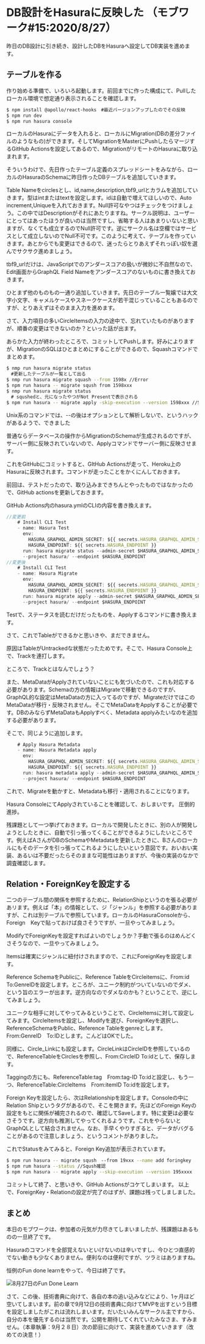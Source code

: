 # DB設計をHasuraに反映した （モブワーク#15:2020/8/27）

昨日のDB設計に引き続き、設計したDBをHasuraへ設定してDB実装を進めます。

## テーブルを作る 

作り始める準備で、いろいろ起動します。前回までに作った構成にて、Pullしたローカル環境で想定通り表示されることを確認します。

```sh
$ npm install @apollo/react-hooks　#最近バージョンアップしたのでその反映
$ npm run dev
$ npm run hasura console
```

ローカルのHasuraにデータを入れると、ローカルにMigration(DBの差分ファイルのようなもの)ができます。そしてMigrationをMasterにPushしたらマージするGitHub Actionsを設定してあるので、MigrationがリモートのHasuraに取り込まれます。

そういうわけで、先日作ったテーブル定義のスプレッドシートをみながら、ローカルのHasuraのSchemaに昨日作ったDBテーブルを追加していきます。

Table Nameをcirclesとし、id,name,description,tbf9_urlとカラムを追加していきます。型はintまたはtextを設定します。idは自動で増えてほしいので、Auto increment,Uniqueを入れておきます。Null許可なやつはチェックをつけましょう。この中ではDescriptionがそれにあたりますね。サークル説明は、ユーザーにとってはあったほうが良いのは当然ですし、省略する人はあまりいないと思いますが、なくても成立するのでNull許可です。逆にサークル名は空欄ではサービスとして成立しないのでNull不可です。このように考えて、テーブルを作っていきます。あとからでも変更はできるので、迷ったらとりあえずそれっぽい奴を選んでサクサク進めましょう。

tbf9_urlだけは、JavaScriptでのアンダースコアの扱いが微妙に不自然なので、Edit画面からGraphQL Field Nameをアンダースコアのないものに書き換えておきます。

ひとまず他のものもの一通り追加していきます。先日のテーブル一覧嬢では大文字小文字、キャメルケースやスネークケースが若干混じっていることもあるのですが、とりあえずはそのまま入力を進めます。



さて、入力項目の多いCircleItemsの入力の途中で、忘れていたものがありますが、順番の変更はできないのか？といった話が出ます。

あらかた入力が終わったところで、コミットしてPushします。好みによりますが、MigrationのSQLはひとまとめにすることができるので、Squashコマンドでまとめます。

```sh 
$ nmp run hasura migrate status
　#更新したテーブルが一覧として出る
$ nmp run hasura migrate squash --from 1598x //Error
$ npm run hasura -- migrate sqush from 1598xxx
$ nmp run hasura migrate status
　# squshedと、元になったやつがNot Presentで表示される
$ npm run hasura -- migrate apply -skip-execution --version 1598xxx //SqushのIDを入れる
```

Unix系のコマンドでは、--の後はオプションとして解析しないで、というハックがあるようで、できました

普通ならデータベースの操作からMigrationのSchemaが生成されるのですが、サーバー側に反映されていないので、Applyコマンドでサーバー側に反映させます。

これをGitHubにコミットすると、GItHub Actionsが走って、Heroku上のHasuraに反映されます。コマンドが走ったことをかくにんしておきます。

前回は、テストだったので、取り込みまできちんとやったものではなかったので、GitHub actionsを更新しておきます。

GitHub Actions内のhasura.ymlのCLIの内容を書き換えます。

```js hasura.yml 
//変更前
    # Install CLI Test
    - name: Hasura Test
      env: 
        HASURA_GRAPHQL_ADMIN_SECRET: ${{ secrets.HASURA_GRAPHQL_ADMIN_SECRET }}
        HASURA_ENDPOINT: ${{ secrets.HASURA_ENDPOINT }}
      run: hasura migrate status --admin-secret $HASURA_GRAPHQL_ADMIN_SECRET 
      --project hasura/ --endpoint $HASURA_ENDPOINT 
//変更後
    # Install CLI Test
    - name: Hasura Migrate
      env: 
        HASURA_GRAPHQL_ADMIN_SECRET: ${{ secrets.HASURA_GRAPHQL_ADMIN_SECRET }}
        HASURA_ENDPOINT: ${{ secrets.HASURA_ENDPOINT }}
      run: hasura migrate apply --admin-secret $HASURA_GRAPHQL_ADMIN_SECRET 
      --project hasura/ --endpoint $HASURA_ENDPOINT 
```

Testで、ステータスを読むだけだったものを、Applyするコマンドに書き換えます。

さて、これでTableができるかと思いきや、まだできません。

原因はTableがUntrackedな状態だったためです。そこで、Hasura Console上で、Trackを連打します。

ところで、Trackとはなんでしょう？

また、MetaDataがApplyされていないことにも気づいたので、これも対応する必要があります。Schemaの方の情報はMigrateで移動できるのですが、GraphQL的な設定はMetaDataの方に入ってるのですが、MigrateだけではこのMetaDataが移行・反映されません。そこでMetaDataをApplyすることが必要です。DBのみならずMetaDataもApplyすべく、Metadata applyみたいなのを追加する必要があります。

そこで、同じように追加します。

```js hasura.yml 
    # Apply Hasura Metadata
    - name: Hasura Metadata apply
      env: 
        HASURA_GRAPHQL_ADMIN_SECRET: ${{ secrets.HASURA_GRAPHQL_ADMIN_SECRET }}
        HASURA_ENDPOINT: ${{ secrets.HASURA_ENDPOINT }}
      run: hasura metadata apply --admin-secret $HASURA_GRAPHQL_ADMIN_SECRET 
      --project hasura/ --endpoint $HASURA_ENDPOINT 
```

これで、Migrateを動かすと、Metadataも移行・適用されることになります。

Hasura ConsoleにてApplyされていることを確認して、おしまいです。
圧倒的進捗。


残課題として一つ挙げておきます。ローカルで開発したときに、別の人が開発しようとしたときに、自動で引っ張ってくることができるようにしたいところです。例えばAさんがDBのSchemaやMetadataを更新したときに、Bさんのローカルにもそのデータを引っ張ってこれるようにしたいという意図です。おいおい実装、あるいは不要だったらそのままな可能性はありますが、今後の実装のなかで調査確認します。

## Relation・ForeignKeyを設定する

二つのテーブル間の関係を参照するために、RelationShipというのを張る必要があリます。例えば「本」の情報として、ジ「ジャンル」を参照する必要がありますが、これは別テーブルで参照しています。ローカルのHasuraConsoleから、Foreign　Keyで貼っておけば良さそうですが、一旦やってみましょう。

ModifyでForeignKeyを設定すればよいのでしょうか？手動で張るのはめんどくさそうなので、一旦やってみましょう。

Itemsは確実にジャンルに紐付けされますので、これにForeignKeyを設定します。

Reference SchemaをPublicに、Reference TableをCircleitemsに、From:id　To:GenreIDを設定します。ところが、ユニーク制約がついていないのでダメ、という旨のエラーが出ます。逆方向なのでダメなのかも？ということで、逆にしてみましょう。

ユニークな相手に対してやってみるということで、CircleItemsに対して設定してみます。CircleItemsを設定し、Modifyを選び、ForeignKeyを選択し、ReferenceSchemaをPublic、Reference Tableをgenreとします。From:GenreID　To:IDとします。こんどはOKでした。

同様に、Circle_Linkにも設定します。CircleLinkはCircleIDを参照しているので、ReferenceTableをCirclesを参照し、From:CircleID To:idとして、保存します。

Taggingの方にも、ReferenceTable:tag　From:tag-ID To:idと設定し、もう一つ、ReferenceTable:CircleItems　From:itemID To:idを設定します。

Foreign Keyを設定したら、次はRelationshipを設定します。Consoleの中にRelation Shipというタグがあるので、そこを開きます。先ほどのForeign Keyの設定をもとに関係が補完されるので、確認してSaveします。特に変更は必要なさそうです。逆方向も推測してやってくれるようです。これをやらないとGraphQLとして結合されません。なお、手早くやりすぎると、データがバグることがあるので注意しましょう、というコメントがありました。

これでStatusをみてみると、Foreign Key追加が表示されています。

```sh
$ npm run hasura -- migrate sqush　--from 19xxx --name add foringkey
$ npm rum hasura --status //Sqush確認
$ npm run hasura -- migrate apply --skip-execution --version 195xxxx
```

コミットして終了、と思いきや、GitHub Actionsがコケてしまいます。
以上で、ForeignKey・Relationの設定が完了のはずが、課題は残ってしましました。

## まとめ
本日のモブワークは、参加者の元気が力尽きてしまいましたが、残課題はあるものの一旦終了です。

Hasuraのコマンドを全部覚えないといけないのは辛いですし、今ひとつ直感的でない動きも少なくありません。便利なのは便利ですが、ツラミはありますね。

恒例のFun done learnをやって、今日は終了です。

![8月27日のFun Done Learn](chap-mob-0827/0827-fundonelearn.png?scale=0.8)

さて、この後、技術書典に向けて、各自の本の追い込みなどにより、1ヶ月ほど空いてしまいます。前の章で9月12日の技術書典に向けてMVPを出すという目標を設定しましたがこれは流れしまいます。だいたいみんなサークル主ですから、自分の本を優先するのは当然です。公開を期待してくれていたみなさま、すみません。（本章執筆：9月２８日）次の節目に向けて、実装を進めていきます（改めての決意！）